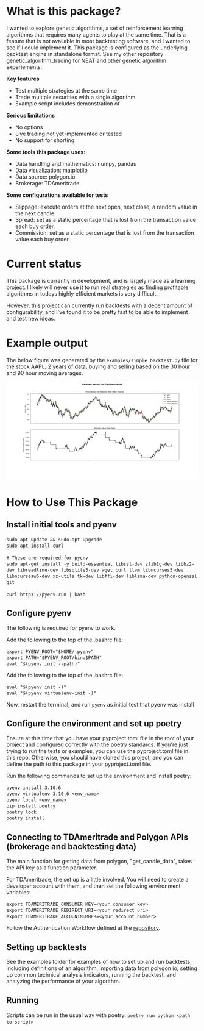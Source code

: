# What is this package?
I wanted to explore genetic algorithms, a set of reinforcement learning algorithms that requires many agents to play at the same time. That is a feature that is not available in most backtesting software, and I wanted to see if I could implement it. This package is configured as the underlying backtest engine in standalone format. See my other repository genetic_algorithm_trading for NEAT and other genetic algorithm experiements.

**Key features**
- Test multiple strategies at the same time
- Trade multiple securities with a single algorithm
- Example script includes demonstration of 

**Serious limitations**
- No options
- Live trading not yet implemented or tested
- No support for shorting

**Some tools this package uses:**
<!-- a list of the most important packages used here --> 
- Data handling and mathematics: numpy, pandas
- Data visualization: matplotlib
- Data source: polygon.io
- Brokerage: TDAmeritrade

**Some configurations available for tests**
- Slippage: execute orders at the next open, next close, a random value in the next candle
- Spread: set as a static percentage that is lost from the transaction value each buy order.
- Commission: set as a static percentage that is lost from the transaction value each buy order.

# Current status
This package is currently in development, and is largely made as a learning project. I likely will never use it to run real strategies as finding profitable algorithms in todays highly efficient markets is very difficult. 

However, this project can currently run backtests with a decent amount of configurability, and I've found it to be pretty fast to be able to implement and test new ideas. 

# Example output 
The below figure was generated by the `examples/simple_backtest.py` file for the stock AAPL, 2 years of data, buying and selling based on the 30 hour and 90 hour moving averages.

![Example output](./examples/example_output.png)
# How to Use This Package
## Install initial tools and pyenv
```
sudo apt update && sudo apt upgrade
sudo apt install curl

# These are required for pyenv
sudo apt-get install -y build-essential libssl-dev zlib1g-dev libbz2-dev libreadline-dev libsqlite3-dev wget curl llvm libncurses5-dev libncursesw5-dev xz-utils tk-dev libffi-dev liblzma-dev python-openssl git

curl https://pyenv.run | bash
```

## Configure pyenv
The following is required for pyenv to work.

Add the following to the top of the .bashrc file:

```
export PYENV_ROOT="$HOME/.pyenv"
export PATH="$PYENV_ROOT/bin:$PATH"
eval "$(pyenv init --path)"
```
Add the following to the top of the .bashrc file:
```
eval "$(pyenv init -)"
eval "$(pyenv virtualenv-init -)"
```
Now, restart the terminal, and run `pyenv` as initial test that pyenv was install


## Configure the environment and set up poetry

Ensure at this time that you have your pyproject.toml file in the root of your project and configured correctly with the poetry standards. If you're just trying to run the tests or examples, you can use the pyproject.toml file in this repo. Otherwise, you should have cloned this project, and you can define the path to this package in your pyproject.toml file.

Run the following commands to set up the environment and install poetry:
```
pyenv install 3.10.6
pyenv virtualenv 3.10.6 <env_name>
pyenv local <env_name>
pip install poetry
poetry lock
poetry install
```

## Connecting to TDAmeritrade and Polygon APIs (brokerage and backtesting data)
The main function for getting data from polygon, "get_candle_data", takes the API key as a function parameter.

For TDAmeritrade, the set up is a little involved.
You will need to create a developer account with them, and then set the following environment variables:
```
export TDAMERITRADE_CONSUMER_KEY=<your consumer key>
export TDAMERITRADE_REDIRECT_URI=<your redirect uri>
export TDAMERITRADE_ACCOUNTNUMBER=<your account number>
```

Follow the Authentication Workflow defined at the [repository](https://github.com/areed1192/td-ameritrade-python-api).


## Setting up backtests
See the examples folder for examples of how to set up and run backtests, including definitions of an algorithm, importing data from polygon io, setting up common technical analysis indicators, running the backtest, and analyzing the performance of your algorithm.

## Running
Scripts can be run in the usual way with poetry:
```poetry run python <path to script>```


<!-- To propogate changes to dependent modules: appears incrementing version number and then poetry update is the only way -->


